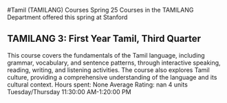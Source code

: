 #Tamil (TAMILANG) Courses Spring 25
Courses in the TAMILANG Department offered this spring at Stanford
## TAMILANG 3: First Year Tamil, Third Quarter
This course covers the fundamentals of the Tamil language, including grammar, vocabulary, and sentence patterns, through interactive speaking, reading, writing, and listening activities. The course also explores Tamil culture, providing a comprehensive understanding of the language and its cultural context.
Hours spent: None
Average Rating: nan
4 units
Tuesday/Thursday 11:30:00 AM-1:20:00 PM